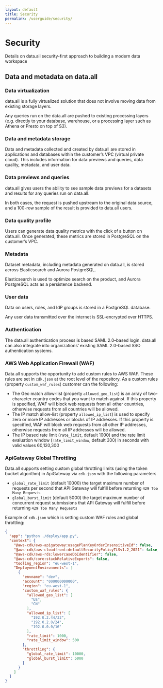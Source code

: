 ```yaml
---
layout: default
title: Security
permalink: /userguide/security/
---
```


# **Security**
Details on data.all security-first approach to building a modern data workspace
## **Data and metadata on data.all**
### **Data virtualization**
data.all is a fully virtualized solution that does not involve moving data from existing storage layers.

Any queries run on the data.all are pushed to existing processing layers (e.g. directly to your database,
warehouse, or a processing layer such as Athena or Presto on top of S3).

### **Data and metadata storage**
Data and metadata collected and created by data.all are stored in applications and databases within the
customer’s VPC (virtual private cloud).
This includes information for data previews and queries, data quality, metadata, and user data.

### **Data previews and queries**
data.all gives users the ability to see sample data previews for a datasets and results for any queries run on data.all.

In both cases, the request is pushed upstream to the original data source, and a 100-row sample of the result is
provided to data.all users.

### **Data quality profile**
Users can generate data quality metrics with the click of a button on data.all. Once generated, these metrics are
stored in PostgreSQL on the customer’s VPC.

### **Metadata**
Dataset metadata, including metadata generated on data.all, is stored across Elasticsearch and Aurora PostgreSQL.

Elasticsearch is used to optimize search on the product, and Aurora PostgreSQL acts as a persistence backend.

### **User data**
Data on users, roles, and IdP groups is stored in a PostgreSQL database.

Any user data transmitted over the internet is SSL-encrypted over HTTPS.

### **Authentication**
The data.all authentication process is based SAML 2.0–based login. data.all can also integrate into organizations’
existing SAML 2.0–based SSO authentication systems.

### **AWS Web Application Firewall (WAF)**
Data.all supports the opportunity to add custom rules to AWS WAF. These rules are set in `cdk.json` at the root level of the repository.
As a custom rules (property `custom_waf_rules`) customer can the following:
* The Geo match allow-list (property `allowed_geo_list`) is an array of two-character country codes that you want to match against. 
If this property is specified, WAF will block web requests from all other countries, otherwise requests from all countries will be allowed.
* The IP match allow-list (property `allowed_ip_list`) is used to specify zero or more IP addresses or blocks of IP addresses. 
If this property is specified, WAF will block web requests from all other IP addresses, otherwise requests from all IP addresses will be allowed.
* The IP based rate limit (`rate_limit`, default 1000) and the rate limit evaluation window (`rate_limit_window`, default 300) in seconds with valid values 60,120,300 

### **ApiGateway Global Throttling**

Data.all supports setting custom global throttling limits (using the token bucket algorithm) in ApiGateway via `cdk.json` with the following parameters
* `global_rate_limit` (default 10000)  the target maximum number of requests per second that API Gateway will fulfill before returning `429 Too Many Requests`
* `global_burst_limit` (default 5000) the target maximum number of concurrent request submissions that API Gateway will fulfill before returning `429 Too Many Requests`

Example of `cdk.json` which is setting custom WAF rules and global throttling:
```json
{
  "app": "python ./deploy/app.py",
  "context": {
    "@aws-cdk/aws-apigateway:usagePlanKeyOrderInsensitiveId": false,
    "@aws-cdk/aws-cloudfront:defaultSecurityPolicyTLSv1.2_2021": false,
    "@aws-cdk/aws-rds:lowercaseDbIdentifier": false,
    "@aws-cdk/core:stackRelativeExports": false,
    "tooling_region": "eu-west-1",
    "DeploymentEnvironments": [
      {
        "envname": "dev",
        "account": "000000000000",
        "region": "eu-west-1",
        "custom_waf_rules": {
          "allowed_geo_list": [
            "US",
            "CN"
          ],
          "allowed_ip_list": [
            "192.0.2.44/32",
            "192.0.2.0/24",
            "192.0.0.0/16"
          ],
          "rate_limit": 1000,
          "rate_limit_window": 500
        },
        "throttling": {
          "global_rate_limit": 10000,
          "global_burst_limit": 5000
        }
      }
    ]
  }
}
```


